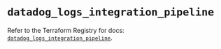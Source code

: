 # `datadog_logs_integration_pipeline`

Refer to the Terraform Registry for docs: [`datadog_logs_integration_pipeline`](https://registry.terraform.io/providers/datadog/datadog/3.52.0/docs/resources/logs_integration_pipeline).
